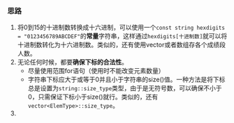 ### 思路
1. 将0到15的十进制数转换成十六进制，可以使用一个`const string hexdigits = "0123456789ABCDEF"`的**常量**字符串，这样通过`hexdigits[十进制数]`就可以将十进制数转化为十六进制数。类似的，还有使用vector或者数组存各个成绩段人数。
2. 无论任何时候，都要**确保下标的合法性**。
    * 尽量使用范围for语句（使用时不能改变元素数量）
    * 字符串下标应大于或等于0并且小于字符串的size()值。一种方法是将下标总是设置为`string::size_type`类型，由于是无符号数，可以确保不小于0，只需保证下标小于size()就行。类似的，还有`vector<ElemType>::size_type`。
3.
